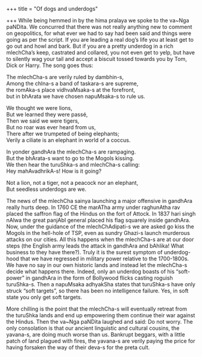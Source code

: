 +++
title = "Of dogs and underdogs"

+++
While being hemmed in by the hima pralaya we spoke to the va\~Nga
paNDita. We concurred that there was not really anything new to comment
on geopolitics, for what ever we had to say had been said and things
were going as per the script. If you are leading a real dog’s life you
at least get to go out and howl and bark. But if you are a pretty
underdog in a rich mlechCha’s keep, castrated and collared, you not even
get to yelp, but have to silently wag your tail and accept a biscuit
tossed towards you by Tom, Dick or Harry. The song goes thus:

The mlechCha-s are verily ruled by dambhin-s,  
Among the chIna-s a band of taskara-s are supreme,  
the romAka-s place vidhvaMsaka-s at the forefront,  
but in bhArata we have chosen napuMsaka-s to rule us.

We thought we were lions,  
But we learned they were passé,  
Then we said we were tigers,  
But no roar was ever heard from us,  
There after we trumpeted of being elephants;  
Verily a ciliate is an elephant in world of a coccus.

In yonder gandhAra the mlechCha-s are rampaging.  
But the bhArata-s want to go to the Mogols kissing.  
We then hear the turuShka-s and mlechCha-s calling:  
Hey mahAvadhrikA-s\! How is it going?

Not a lion, not a tiger, not a peacock nor an elephant,  
But seedless underdogs are we.

The news of the mlechCha sainya launching a major offensive in gandhAra
really hurts deep. In 1760 CE the marATha army under raghunAtha rav
placed the saffron flag of the Hindus on the fort of Attock. In 1837
hari singh nAlwa the great panjAbI general placed his flag squarely
inside gandhAra. Now, under the guidance of the mlechChAdipati-s we are
asked go kiss the Mogols in the hell-hole of TSP, even as sundry Ghazi-s
launch murderous attacks on our cities. All this happens when the
mlechCha-s are at our door steps (the English army leads the attack in
gandhAra and bAhlika\! What business to they have there?). Truly it is
the surest symptom of underdog-hood that we have regressed in military
power relative to the 1700-1800s. We have no say in our own historic
lands and instead let the mlechCha-s decide what happens there. Indeed,
only an underdog boasts of his “soft-power” in gandhAra in the form of
Bollywood flicks casting roguish turuShka-s. Then a napuMsaka adhyakSha
states that turuShka-s have only struck “soft targets”, so there has
been no intelligence failure. Yes, in soft state you only get soft
targets.

More chilling is the point that the mlechCha-s will eventually retreat
from the turuShka lands and end up empowering them continue their war
against the Hindus. Then the va\~Nga paNDita laughed and said: Do not
worry. The only consolation is that our ancient linguistic and cultural
cousins, the yavana-s, are doing much worse than us. Bankrupt beggars,
with a little patch of land plagued with fires, the yavana-s are verily
paying the price for having forsaken the way of their deva-s for the
preta cult.
